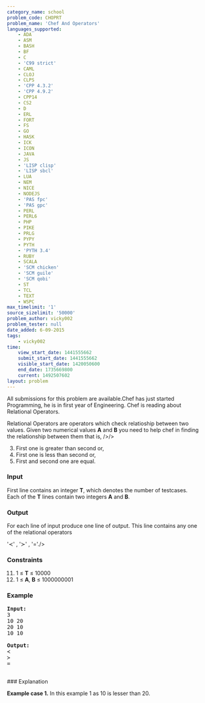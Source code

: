 ```yaml
---
category_name: school
problem_code: CHOPRT
problem_name: 'Chef And Operators'
languages_supported:
    - ADA
    - ASM
    - BASH
    - BF
    - C
    - 'C99 strict'
    - CAML
    - CLOJ
    - CLPS
    - 'CPP 4.3.2'
    - 'CPP 4.9.2'
    - CPP14
    - CS2
    - D
    - ERL
    - FORT
    - FS
    - GO
    - HASK
    - ICK
    - ICON
    - JAVA
    - JS
    - 'LISP clisp'
    - 'LISP sbcl'
    - LUA
    - NEM
    - NICE
    - NODEJS
    - 'PAS fpc'
    - 'PAS gpc'
    - PERL
    - PERL6
    - PHP
    - PIKE
    - PRLG
    - PYPY
    - PYTH
    - 'PYTH 3.4'
    - RUBY
    - SCALA
    - 'SCM chicken'
    - 'SCM guile'
    - 'SCM qobi'
    - ST
    - TCL
    - TEXT
    - WSPC
max_timelimit: '1'
source_sizelimit: '50000'
problem_author: vicky002
problem_tester: null
date_added: 6-09-2015
tags:
    - vicky002
time:
    view_start_date: 1441555662
    submit_start_date: 1441555662
    visible_start_date: 1420050600
    end_date: 1735669800
    current: 1492507602
layout: problem
---
```

All submissions for this problem are available.Chef has just started Programming, he is in first year of Engineering. Chef is reading about Relational Operators. 

Relational Operators are operators which check relatioship between two values. Given two numerical values **A** and **B** you need to help chef in finding the relationship between them that is, 
/>/>

3. First one is greater than second or,
4. First one is less than second or,
5. First and second one are equal.
### Input

First line contains an integer **T**, which denotes the number of testcases. Each of the **T** lines contain two integers **A** and **B**.

### Output

For each line of input produce one line of output. This line contains any one of the relational operators

'≺' , '≻' , '='./>

### Constraints

11. 1 ≤ **T** ≤ 10000
12. 1 ≤ **A**, **B** ≤ 1000000001
### Example

<pre><b>Input:</b>
3
10 20
20 10
10 10

<b>Output:</b>
≺
≻
=

</pre>### Explanation
**Example case 1.** In this example 1 as 10 is lesser than 20.
